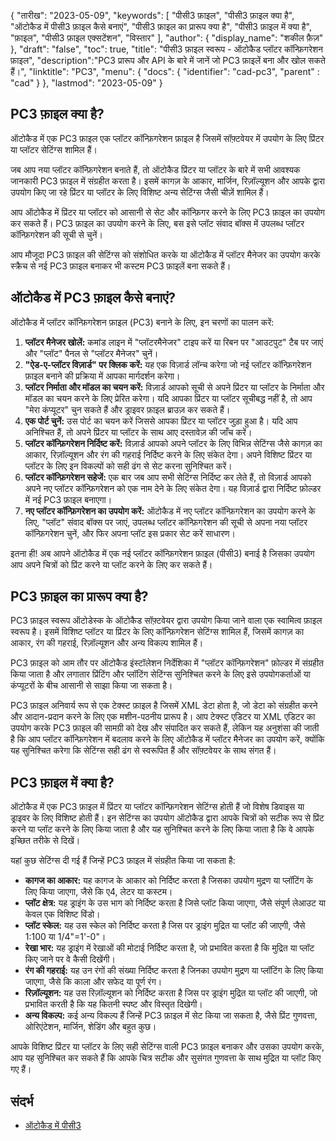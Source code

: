 {
"तारीख": "2023-05-09",
  "keywords": [
"पीसी3 फ़ाइल",
"पीसी3 फ़ाइल क्या है",
"ऑटोकैड में पीसी3 फ़ाइल कैसे बनाएं",
"पीसी3 फ़ाइल का प्रारूप क्या है",
"पीसी3 फ़ाइल में क्या है",
"फ़ाइल",
"पीसी3 फ़ाइल एक्सटेंशन",
"विस्तार"
],
  "author": {
"display_name": "शकील फ़ैज़"
},
"draft": "false",
"toc": true,
"title": "पीसी3 फ़ाइल स्वरूप - ऑटोकैड प्लॉटर कॉन्फ़िगरेशन फ़ाइल",
  "description":"PC3 प्रारूप और API के बारे में जानें जो PC3 फ़ाइलें बना और खोल सकते हैं।",
"linktitle": "PC3",
  "menu": {
    "docs": {
      "identifier": "cad-pc3",
"parent" : "cad"
}
},
"lastmod": "2023-05-09"
}

## PC3 फ़ाइल क्या है?

ऑटोकैड में एक PC3 फ़ाइल एक प्लॉटर कॉन्फ़िगरेशन फ़ाइल है जिसमें सॉफ़्टवेयर में उपयोग के लिए प्रिंटर या प्लॉटर सेटिंग्स शामिल हैं।

जब आप नया प्लॉटर कॉन्फ़िगरेशन बनाते हैं, तो ऑटोकैड प्रिंटर या प्लॉटर के बारे में सभी आवश्यक जानकारी PC3 फ़ाइल में संग्रहीत करता है। इसमें कागज़ के आकार, मार्जिन, रिज़ॉल्यूशन और आपके द्वारा उपयोग किए जा रहे प्रिंटर या प्लॉटर के लिए विशिष्ट अन्य सेटिंग्स जैसी चीज़ें शामिल हैं।

आप ऑटोकैड में प्रिंटर या प्लॉटर को आसानी से सेट और कॉन्फ़िगर करने के लिए PC3 फ़ाइल का उपयोग कर सकते हैं। PC3 फ़ाइल का उपयोग करने के लिए, बस इसे प्लॉट संवाद बॉक्स में उपलब्ध प्लॉटर कॉन्फ़िगरेशन की सूची से चुनें।

आप मौजूदा PC3 फ़ाइल की सेटिंग्स को संशोधित करके या ऑटोकैड में प्लॉटर मैनेजर का उपयोग करके स्क्रैच से नई PC3 फ़ाइल बनाकर भी कस्टम PC3 फ़ाइलें बना सकते हैं।

## ऑटोकैड में PC3 फ़ाइल कैसे बनाएं?

ऑटोकैड में प्लॉटर कॉन्फ़िगरेशन फ़ाइल (PC3) बनाने के लिए, इन चरणों का पालन करें:

1. **प्लॉटर मैनेजर खोलें:** कमांड लाइन में "प्लॉटरमैनेजर" टाइप करें या रिबन पर "आउटपुट" टैब पर जाएं और "प्लॉट" पैनल से "प्लॉटर मैनेजर" चुनें।
2. **"ऐड-ए-प्लॉटर विज़ार्ड" पर क्लिक करें:** यह एक विज़ार्ड लॉन्च करेगा जो नई प्लॉटर कॉन्फ़िगरेशन फ़ाइल बनाने की प्रक्रिया में आपका मार्गदर्शन करेगा।
3. **प्लॉटर निर्माता और मॉडल का चयन करें:** विज़ार्ड आपको सूची से अपने प्रिंटर या प्लॉटर के निर्माता और मॉडल का चयन करने के लिए प्रेरित करेगा। यदि आपका प्रिंटर या प्लॉटर सूचीबद्ध नहीं है, तो आप "मेरा कंप्यूटर" चुन सकते हैं और ड्राइवर फ़ाइल ब्राउज़ कर सकते हैं।
4. **एक पोर्ट चुनें:** उस पोर्ट का चयन करें जिससे आपका प्रिंटर या प्लॉटर जुड़ा हुआ है। यदि आप अनिश्चित हैं, तो अपने प्रिंटर या प्लॉटर के साथ आए दस्तावेज़ की जाँच करें।
5. **प्लॉटर कॉन्फ़िगरेशन निर्दिष्ट करें:** विज़ार्ड आपको अपने प्लॉटर के लिए विभिन्न सेटिंग्स जैसे कागज़ का आकार, रिज़ॉल्यूशन और रंग की गहराई निर्दिष्ट करने के लिए संकेत देगा। अपने विशिष्ट प्रिंटर या प्लॉटर के लिए इन विकल्पों को सही ढंग से सेट करना सुनिश्चित करें।
6. **प्लॉटर कॉन्फ़िगरेशन सहेजें:** एक बार जब आप सभी सेटिंग्स निर्दिष्ट कर लेते हैं, तो विज़ार्ड आपको अपने नए प्लॉटर कॉन्फ़िगरेशन को एक नाम देने के लिए संकेत देगा। यह विज़ार्ड द्वारा निर्दिष्ट फ़ोल्डर में नई PC3 फ़ाइल बनाएगा।
7. **नए प्लॉटर कॉन्फ़िगरेशन का उपयोग करें:** ऑटोकैड में नए प्लॉटर कॉन्फ़िगरेशन का उपयोग करने के लिए, "प्लॉट" संवाद बॉक्स पर जाएं, उपलब्ध प्लॉटर कॉन्फ़िगरेशन की सूची से अपना नया प्लॉटर कॉन्फ़िगरेशन चुनें, और फिर अपना प्लॉट इस प्रकार सेट करें साधारण।

इतना ही! अब आपने ऑटोकैड में एक नई प्लॉटर कॉन्फ़िगरेशन फ़ाइल (पीसी3) बनाई है जिसका उपयोग आप अपने चित्रों को प्रिंट करने या प्लॉट करने के लिए कर सकते हैं।

## PC3 फ़ाइल का प्रारूप क्या है?

PC3 फ़ाइल स्वरूप ऑटोडेस्क के ऑटोकैड सॉफ़्टवेयर द्वारा उपयोग किया जाने वाला एक स्वामित्व फ़ाइल स्वरूप है। इसमें विशिष्ट प्लॉटर या प्रिंटर के लिए कॉन्फ़िगरेशन सेटिंग्स शामिल हैं, जिसमें कागज़ का आकार, रंग की गहराई, रिज़ॉल्यूशन और अन्य विकल्प शामिल हैं।

PC3 फ़ाइल को आम तौर पर ऑटोकैड इंस्टॉलेशन निर्देशिका में "प्लॉटर कॉन्फ़िगरेशन" फ़ोल्डर में संग्रहीत किया जाता है और लगातार प्रिंटिंग और प्लॉटिंग सेटिंग्स सुनिश्चित करने के लिए इसे उपयोगकर्ताओं या कंप्यूटरों के बीच आसानी से साझा किया जा सकता है।

PC3 फ़ाइल अनिवार्य रूप से एक टेक्स्ट फ़ाइल है जिसमें XML डेटा होता है, जो डेटा को संग्रहीत करने और आदान-प्रदान करने के लिए एक मशीन-पठनीय प्रारूप है। आप टेक्स्ट एडिटर या XML एडिटर का उपयोग करके PC3 फ़ाइल की सामग्री को देख और संपादित कर सकते हैं, लेकिन यह अनुशंसा की जाती है कि आप प्लॉटर कॉन्फ़िगरेशन में बदलाव करने के लिए ऑटोकैड में प्लॉटर मैनेजर का उपयोग करें, क्योंकि यह सुनिश्चित करेगा कि सेटिंग्स सही ढंग से स्वरूपित हैं और सॉफ़्टवेयर के साथ संगत हैं।

## PC3 फ़ाइल में क्या है?

ऑटोकैड में एक PC3 फ़ाइल में प्रिंटर या प्लॉटर कॉन्फ़िगरेशन सेटिंग्स होती हैं जो विशेष डिवाइस या ड्राइवर के लिए विशिष्ट होती हैं। इन सेटिंग्स का उपयोग ऑटोकैड द्वारा आपके चित्रों को सटीक रूप से प्रिंट करने या प्लॉट करने के लिए किया जाता है और यह सुनिश्चित करने के लिए किया जाता है कि वे आपके इच्छित तरीके से दिखें।

यहां कुछ सेटिंग्स दी गई हैं जिन्हें PC3 फ़ाइल में संग्रहीत किया जा सकता है:

- **कागज का आकार:** यह कागज के आकार को निर्दिष्ट करता है जिसका उपयोग मुद्रण या प्लॉटिंग के लिए किया जाएगा, जैसे कि ए4, लेटर या कस्टम।
- **प्लॉट क्षेत्र:** यह ड्राइंग के उस भाग को निर्दिष्ट करता है जिसे प्लॉट किया जाएगा, जैसे संपूर्ण लेआउट या केवल एक विशिष्ट विंडो।
- **प्लॉट स्केल:** यह उस स्केल को निर्दिष्ट करता है जिस पर ड्राइंग मुद्रित या प्लॉट की जाएगी, जैसे 1:100 या 1/4"=1'-0"।
- **रेखा भार:** यह ड्राइंग में रेखाओं की मोटाई निर्दिष्ट करता है, जो प्रभावित करता है कि मुद्रित या प्लॉट किए जाने पर वे कैसी दिखेंगी।
- **रंग की गहराई:** यह उन रंगों की संख्या निर्दिष्ट करता है जिनका उपयोग मुद्रण या प्लॉटिंग के लिए किया जाएगा, जैसे कि काला और सफेद या पूर्ण रंग।
- **रिज़ॉल्यूशन:** यह उस रिज़ॉल्यूशन को निर्दिष्ट करता है जिस पर ड्राइंग मुद्रित या प्लॉट की जाएगी, जो प्रभावित करती है कि यह कितनी स्पष्ट और विस्तृत दिखेगी।
- **अन्य विकल्प:** कई अन्य विकल्प हैं जिन्हें PC3 फ़ाइल में सेट किया जा सकता है, जैसे प्रिंट गुणवत्ता, ओरिएंटेशन, मार्जिन, शेडिंग और बहुत कुछ।

आपके विशिष्ट प्रिंटर या प्लॉटर के लिए सही सेटिंग्स वाली PC3 फ़ाइल बनाकर और उसका उपयोग करके, आप यह सुनिश्चित कर सकते हैं कि आपके चित्र सटीक और सुसंगत गुणवत्ता के साथ मुद्रित या प्लॉट किए गए हैं।

## संदर्भ
* [ऑटोकैड में पीसी3](https://www.autodesk.com/support/technical/article/caas/sfdcarticles/sfdcarticles/Creating-plotter-configuration-files-PC3.html)


